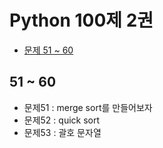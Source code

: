 # Python 100제 2권

- [문제 51 ~ 60](#51--60)

## 51 ~ 60

- 문제51 : merge sort를 만들어보자
- 문제52 : quick sort
- 문제53 : 괄호 문자열

